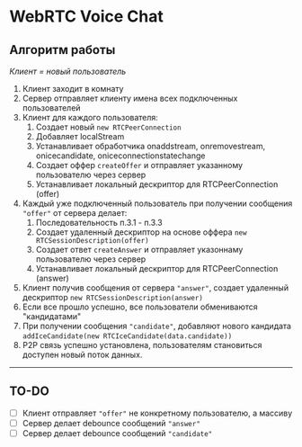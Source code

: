 # WebRTC Voice Chat

## Алгоритм работы

_Клиент = новый пользователь_

1. Клиент заходит в комнату
2. Сервер отправляет клиенту имена всех подключенных пользователей
3. Клиент для каждого пользователя:
   1. Создает новый `new RTCPeerConnection`
   2. Добавляет localStream
   3. Устанавливает обработчика onaddstream, onremovestream, onicecandidate, oniceconnectionstatechange
   4. Создает оффер `createOffer` и отправляет указанному пользователю через сервер
   5. Устанавливает локальный дескриптор для RTCPeerConnection (offer)
4. Каждый уже подключенный пользователь при получении сообщения `"offer"` от сервера делает:
   1. Последовательность п.3.1 - п.3.3
   2. Создает удаленный дескриптор на основе оффера `new RTCSessionDescription(offer)`
   3. Создает ответ `createAnswer` и отправляет указоннаму пользователю через сервер
   4. Устанавливает локальный дескриптор для RTCPeerConnection (answer)
5. Клиент получив сообщения от сервера `"answer"`, создает удаленный дескриптор `new RTCSessionDescription(answer)`
6. Если все прошло успешно, все пользователи обмениваются "кандидатами"
7. При получении сообщения `"candidate"`, добавляют нового кандидата `addIceCandidate(new RTCIceCandidate(data.candidate))`
8. P2P связь успешно установлена, пользователям становиться доступен новый поток данных.

---

## TO-DO

* [ ] Клиент отправляет `"offer"` не конкретному пользователю, а массиву
* [ ] Сервер делает debounce сообщений `"answer"`
* [ ] Сервер делает debounce сообщений `"candidate"`
